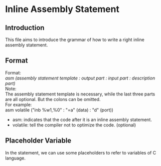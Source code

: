 # Inline Assembly Statement

## Introduction
This file aims to introduce the grammar of how to write a right inline assembly statement.

## Format
Format:  
_asm (assembly statement template : output part : input part : description part)_  
Note:   
The assembly statement template is necessary, while the last three parts are all optional. But the colons can be omitted.   
For example:  
asm volatile ("inb %w1,%0" : "=a" (data) : "d" (port)) 
* asm: indicates that the code after it is an inline assembly statement.
* volatile: tell the compiler not to optimize the code. (optional)  

## Placeholder Variable  
In the statement, we can use some placeholders to refer to variables of C language.